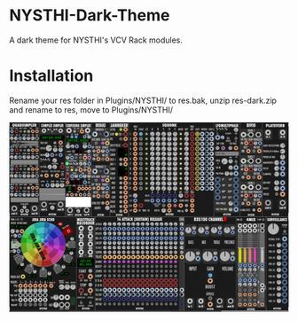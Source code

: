 # NYSTHI-Dark-Theme
A dark theme for NYSTHI's VCV Rack modules. 

# Installation
Rename your res folder in Plugins/NYSTHI/ to res.bak, unzip res-dark.zip and rename to res, move to Plugins/NYSTHI/

![Screenshot](https://raw.githubusercontent.com/spectromas/NYSTHI-Dark-Theme/master/Screenshot_20190729_214457.png)
